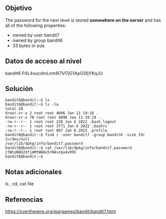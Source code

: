 ## Objetivo
The password for the next level is stored **somewhere on the server** and has all of the following properties:

-   owned by user bandit7
-   owned by group bandit6
-   33 bytes in size

## Datos de acceso al nivel
bandit6
P4L4vucdmLnm8I7Vl7jG1ApGSfjYKqJU

## Solución

```
bandit6@bandit:~$ ls  
bandit6@bandit:~$ ls -la  
total 20  
drwxr-xr-x 2 root root 4096 Jan 11 19:18 .  
drwxr-xr-x 70 root root 4096 Jan 11 19:19 ..  
-rw-r--r-- 1 root root 220 Jan 6 2022 .bash_logout  
-rw-r--r-- 1 root root 3771 Jan 6 2022 .bashrc  
-rw-r--r-- 1 root root 807 Jan 6 2022 .profile  
bandit6@bandit:~$ find / -user bandit7 -group bandit6 -size 33c 2>/dev/null  
/var/lib/dpkg/info/bandit7.password  
bandit6@bandit:~$ cat /var/lib/dpkg/info/bandit7.password  
z7WtoNQU2XfjmMtWA8u5rN4vzqu4v99S  
bandit6@bandit:~$
```

## Notas adicionales
ls , cd, cat file

## Referencias
https://overthewire.org/wargames/bandit/bandit7.html